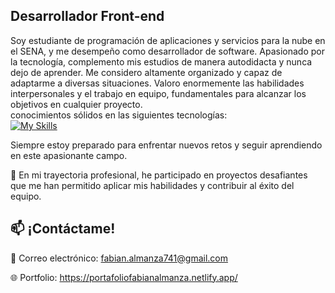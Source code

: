 ## Desarrollador Front-end
Soy estudiante de programación de aplicaciones y servicios para la nube en el SENA, y me desempeño
como desarrollador de software. Apasionado por la tecnología, complemento mis estudios de manera
autodidacta y nunca dejo de aprender. Me considero altamente organizado y capaz de adaptarme a diversas
situaciones. Valoro enormemente las habilidades interpersonales y el trabajo en equipo,
fundamentales para alcanzar los objetivos en cualquier proyecto. 
<br/>
conocimientos sólidos en las siguientes tecnologías:
<br/>
[![My Skills](https://skillicons.dev/icons?i=html,css,js,react,vite,vscode,mongodb,netlify,git,markdown)](https://skillicons.dev)


Siempre estoy preparado para enfrentar nuevos retos y seguir aprendiendo en este apasionante campo.

💼 En mi trayectoria profesional, he participado en proyectos desafiantes que me han permitido aplicar mis habilidades y contribuir al éxito del equipo.

## 📫 ¡Contáctame!
 📧 Correo electrónico: fabian.almanza741@gmail.com                                                                                                      
                                                                                          
 🌐 Portfolio: https://portafoliofabianalmanza.netlify.app/                                                                                               

